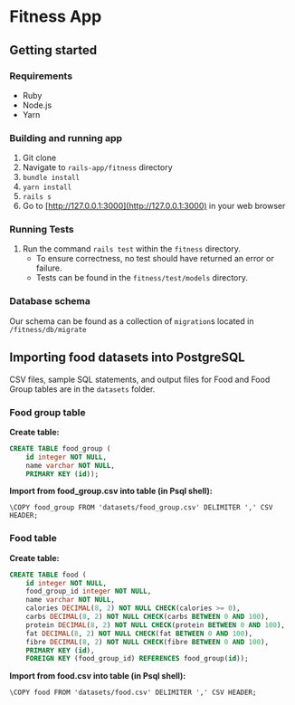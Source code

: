 # Fitness App
## Getting started
### Requirements
* Ruby
* Node.js
* Yarn

### Building and running app
1. Git clone
2. Navigate to `rails-app/fitness` directory
3. `bundle install`
4. `yarn install`
5. `rails s`
6. Go to [http://127.0.0.1:3000](http://127.0.0.1:3000) in your web browser

### Running Tests
1. Run the command `rails test` within the `fitness` directory.
   - To ensure correctness, no test should have returned an error or failure.
   - Tests can be found in the `fitness/test/models` directory.

### Database schema
Our schema can be found as a collection of `migration`s located in `/fitness/db/migrate`

## Importing food datasets into PostgreSQL
CSV files, sample SQL statements, and output files for Food and Food Group tables are in the `datasets` folder.

### Food group table
**Create table:**
```sql
CREATE TABLE food_group (
    id integer NOT NULL,
    name varchar NOT NULL,
    PRIMARY KEY (id));
```

**Import from food_group.csv into table (in Psql shell):**
```postgresql
\COPY food_group FROM 'datasets/food_group.csv' DELIMITER ',' CSV HEADER;
```

### Food table
**Create table:**
```sql
CREATE TABLE food (
    id integer NOT NULL,
    food_group_id integer NOT NULL,
    name varchar NOT NULL,
    calories DECIMAL(8, 2) NOT NULL CHECK(calories >= 0),
    carbs DECIMAL(8, 2) NOT NULL CHECK(carbs BETWEEN 0 AND 100),
    protein DECIMAL(8, 2) NOT NULL CHECK(protein BETWEEN 0 AND 100),
    fat DECIMAL(8, 2) NOT NULL CHECK(fat BETWEEN 0 AND 100),
    fibre DECIMAL(8, 2) NOT NULL CHECK(fibre BETWEEN 0 AND 100),
    PRIMARY KEY (id),
    FOREIGN KEY (food_group_id) REFERENCES food_group(id));
```

**Import from food.csv into table (in Psql shell):**
```postgresql
\COPY food FROM 'datasets/food.csv' DELIMITER ',' CSV HEADER;
```
